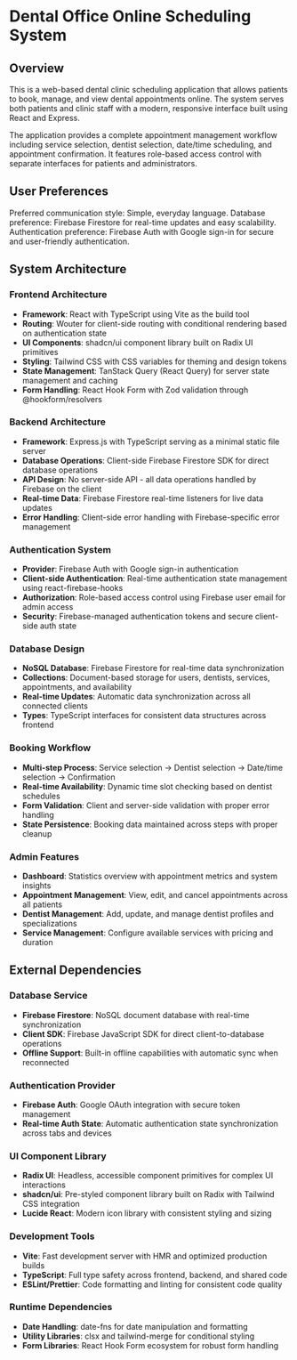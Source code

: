 # Dental Office Online Scheduling System

## Overview

This is a web-based dental clinic scheduling application that allows patients to book, manage, and view dental appointments online. The system serves both patients and clinic staff with a modern, responsive interface built using React and Express.

The application provides a complete appointment management workflow including service selection, dentist selection, date/time scheduling, and appointment confirmation. It features role-based access control with separate interfaces for patients and administrators.

## User Preferences

Preferred communication style: Simple, everyday language.
Database preference: Firebase Firestore for real-time updates and easy scalability.
Authentication preference: Firebase Auth with Google sign-in for secure and user-friendly authentication.

## System Architecture

### Frontend Architecture
- **Framework**: React with TypeScript using Vite as the build tool
- **Routing**: Wouter for client-side routing with conditional rendering based on authentication state
- **UI Components**: shadcn/ui component library built on Radix UI primitives
- **Styling**: Tailwind CSS with CSS variables for theming and design tokens
- **State Management**: TanStack Query (React Query) for server state management and caching
- **Form Handling**: React Hook Form with Zod validation through @hookform/resolvers

### Backend Architecture
- **Framework**: Express.js with TypeScript serving as a minimal static file server
- **Database Operations**: Client-side Firebase Firestore SDK for direct database operations
- **API Design**: No server-side API - all data operations handled by Firebase on the client
- **Real-time Data**: Firebase Firestore real-time listeners for live data updates
- **Error Handling**: Client-side error handling with Firebase-specific error management

### Authentication System
- **Provider**: Firebase Auth with Google sign-in authentication
- **Client-side Authentication**: Real-time authentication state management using react-firebase-hooks
- **Authorization**: Role-based access control using Firebase user email for admin access
- **Security**: Firebase-managed authentication tokens and secure client-side auth state

### Database Design
- **NoSQL Database**: Firebase Firestore for real-time data synchronization
- **Collections**: Document-based storage for users, dentists, services, appointments, and availability
- **Real-time Updates**: Automatic data synchronization across all connected clients
- **Types**: TypeScript interfaces for consistent data structures across frontend

### Booking Workflow
- **Multi-step Process**: Service selection → Dentist selection → Date/time selection → Confirmation
- **Real-time Availability**: Dynamic time slot checking based on dentist schedules
- **Form Validation**: Client and server-side validation with proper error handling
- **State Persistence**: Booking data maintained across steps with proper cleanup

### Admin Features
- **Dashboard**: Statistics overview with appointment metrics and system insights
- **Appointment Management**: View, edit, and cancel appointments across all patients
- **Dentist Management**: Add, update, and manage dentist profiles and specializations
- **Service Management**: Configure available services with pricing and duration

## External Dependencies

### Database Service
- **Firebase Firestore**: NoSQL document database with real-time synchronization
- **Client SDK**: Firebase JavaScript SDK for direct client-to-database operations
- **Offline Support**: Built-in offline capabilities with automatic sync when reconnected

### Authentication Provider
- **Firebase Auth**: Google OAuth integration with secure token management
- **Real-time Auth State**: Automatic authentication state synchronization across tabs and devices

### UI Component Library
- **Radix UI**: Headless, accessible component primitives for complex UI interactions
- **shadcn/ui**: Pre-styled component library built on Radix with Tailwind CSS integration
- **Lucide React**: Modern icon library with consistent styling and sizing

### Development Tools
- **Vite**: Fast development server with HMR and optimized production builds
- **TypeScript**: Full type safety across frontend, backend, and shared code
- **ESLint/Prettier**: Code formatting and linting for consistent code quality

### Runtime Dependencies
- **Date Handling**: date-fns for date manipulation and formatting
- **Utility Libraries**: clsx and tailwind-merge for conditional styling
- **Form Libraries**: React Hook Form ecosystem for robust form handling